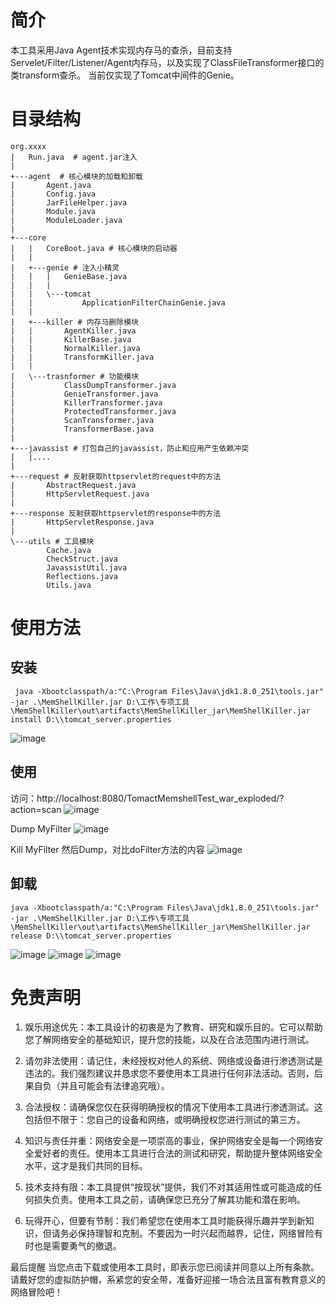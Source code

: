 # 简介

本工具采用Java Agent技术实现内存马的查杀，目前支持Servelet/Filter/Listener/Agent内存马，以及实现了ClassFileTransformer接口的类transform查杀。
当前仅实现了Tomcat中间件的Genie。
# 目录结构
```text
org.xxxx
|   Run.java  # agent.jar注入
|
+---agent  # 核心模块的加载和卸载
|       Agent.java
|       Config.java
|       JarFileHelper.java
|       Module.java
|       ModuleLoader.java
|
+---core
|   |   CoreBoot.java # 核心模块的启动器
|   |
|   +---genie # 注入小精灵
|   |   |   GenieBase.java
|   |   |
|   |   \---tomcat 
|   |           ApplicationFilterChainGenie.java
|   |
|   +---killer # 内存马删除模块
|   |       AgentKiller.java
|   |       KillerBase.java
|   |       NormalKiller.java
|   |       TransformKiller.java
|   |
|   \---trasnformer # 功能模块
|           ClassDumpTransformer.java
|           GenieTransformer.java
|           KillerTransformer.java
|           ProtectedTransformer.java
|           ScanTransformer.java
|           TransformerBase.java
|
+---javassist # 打包自己的javassist，防止和应用产生依赖冲突
|   |....
|
+---request # 反射获取httpservlet的request中的方法
|       AbstractRequest.java
|       HttpServletRequest.java
|
+---response 反射获取httpservlet的response中的方法
|       HttpServletResponse.java
|
\---utils # 工具模块
        Cache.java
        CheckStruct.java
        JavassistUtil.java
        Reflections.java
        Utils.java
```

# 使用方法
## 安装
```text
 java -Xbootclasspath/a:"C:\Program Files\Java\jdk1.8.0_251\tools.jar" -jar .\MemShellKiller.jar D:\工作\专项工具\MemShellKiller\out\artifacts\MemShellKiller_jar\MemShellKiller.jar install D:\\tomcat_server.properties
```
![image](https://github.com/suizhibo/MemShellKiller/assets/28916595/40c03ce0-06ac-4a37-9ee2-be637a510c93)

## 使用
访问：http://localhost:8080/TomactMemshellTest_war_exploded/?action=scan
![image](https://github.com/suizhibo/MemShellKiller/assets/28916595/496a39ee-3509-4493-9ef2-c2d3d80602df)

Dump MyFilter
![image](https://github.com/suizhibo/MemShellKiller/assets/28916595/cb596666-de6e-417c-a334-adc0dc22fea6)

Kill MyFilter 然后Dump，对比doFilter方法的内容 
![image](https://github.com/suizhibo/MemShellKiller/assets/28916595/a20c5268-b88d-4d7a-8470-5466b8da6c24)

## 卸载

```text
java -Xbootclasspath/a:"C:\Program Files\Java\jdk1.8.0_251\tools.jar" -jar .\MemShellKiller.jar D:\工作\专项工具\MemShellKiller\out\artifacts\MemShellKiller_jar\MemShellKiller.jar release D:\\tomcat_server.properties
```
![image](https://github.com/suizhibo/MemShellKiller/assets/28916595/9ce09cb4-31cf-4224-904e-74d2c571523c)
![image](https://github.com/suizhibo/MemShellKiller/assets/28916595/79fe258a-240d-461f-8621-0dbc771d5516)
![image](https://github.com/suizhibo/MemShellKiller/assets/28916595/e7857442-a88a-48cc-9c07-d649446682c4)


# 免责声明
1. 娱乐用途优先：本工具设计的初衷是为了教育、研究和娱乐目的。它可以帮助您了解网络安全的基础知识，提升您的技能，以及在合法范围内进行测试。

2. 请勿非法使用：请记住，未经授权对他人的系统、网络或设备进行渗透测试是违法的。我们强烈建议并恳求您不要使用本工具进行任何非法活动。否则，后果自负（并且可能会有法律追究哦）。

3. 合法授权：请确保您仅在获得明确授权的情况下使用本工具进行渗透测试。这包括但不限于：您自己的设备和网络，或明确授权您进行测试的第三方。

4. 知识与责任并重：网络安全是一项崇高的事业，保护网络安全是每一个网络安全爱好者的责任。使用本工具进行合法的测试和研究，帮助提升整体网络安全水平，这才是我们共同的目标。

5. 技术支持有限：本工具提供“按现状”提供，我们不对其适用性或可能造成的任何损失负责。使用本工具之前，请确保您已充分了解其功能和潜在影响。

6. 玩得开心，但要有节制：我们希望您在使用本工具时能获得乐趣并学到新知识，但请务必保持理智和克制。不要因为一时兴起而越界，记住，网络冒险有时也是需要勇气的撤退。

最后提醒
当您点击下载或使用本工具时，即表示您已阅读并同意以上所有条款。请戴好您的虚拟防护帽，系紧您的安全带，准备好迎接一场合法且富有教育意义的网络冒险吧！




